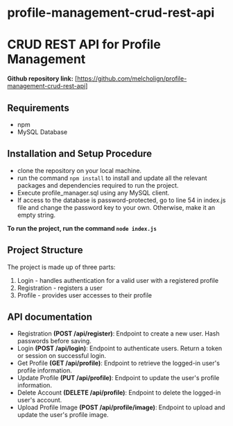 # profile-management-crud-rest-api
# CRUD REST API for Profile Management
**Github repository link:** [https://github.com/melcholign/profile-management-crud-rest-api]

## Requirements
- npm
- MySQL Database

## Installation and Setup Procedure

- clone the repository on your local machine.
- run the command
``npm install``
  to install and update all the relevant packages and dependencies required to run the project.
- Execute profile_manager.sql using any MySQL client.
- If access to the database is password-protected, go to line 54 in index.js file and change the password key to your own.
  Otherwise, make it an empty string.

**To run the project, run the command ``node index.js``**

## Project Structure

The project is made up of three parts:
1. Login  - handles authentication for a valid user with a registered profile
2. Registration  - registers a user
3. Profile  - provides user accesses to their profile

## API documentation

* Registration **(POST /api/register)**: Endpoint to create a new user. Hash passwords before saving.
* Login **(POST /api/login)**: Endpoint to authenticate users. Return a token or session on successful login.
* Get Profile **(GET /api/profile)**: Endpoint to retrieve the logged-in user's profile information.
* Update Profile **(PUT /api/profile)**: Endpoint to update the user's profile information.
* Delete Account **(DELETE /api/profile)**: Endpoint to delete the logged-in user's account.
* Upload Profile Image **(POST /api/profile/image)**: Endpoint to upload and update the user's profile image.

